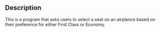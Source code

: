 ## Description
This is a program that asks users to select a
seat on an airplance based on their preference
for either First Class or Economy.


